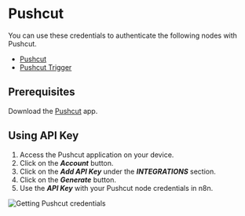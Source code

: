 # Pushcut

You can use these credentials to authenticate the following nodes with Pushcut.
- [Pushcut](/integrations/nodes/n8n-nodes-base.pushcut/)
- [Pushcut Trigger](/integrations/trigger-nodes/n8n-nodes-base.pushcutTrigger/)

## Prerequisites

Download the [Pushcut](https://www.pushcut.io) app.

## Using API Key

1. Access the Pushcut application on your device.
2. Click on the ***Account*** button.
3. Click on the ***Add API Key*** under the ***INTEGRATIONS*** section.
4. Click on the ***Generate*** button.
5. Use the ***API Key*** with your Pushcut node credentials in n8n.

![Getting Pushcut credentials](/_images/integrations/credentials/pushcut/using-api-key.gif)
